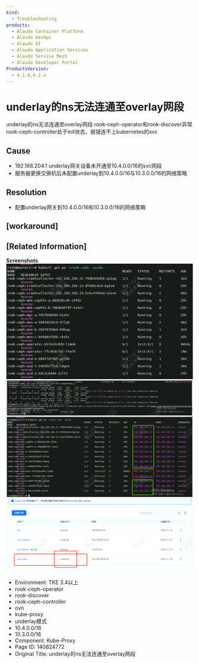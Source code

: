 ```yaml
---
kind:
  - Troubleshooting
products:
  - Alauda Container Platform
  - Alauda DevOps
  - Alauda AI
  - Alauda Application Services
  - Alauda Service Mesh
  - Alauda Developer Portal
ProductsVersion:
  - 4.1.0,4.2.x
---
```

<!-- A type of document that involves encountering a fault, diagnosing it, performing root cause analysis, and providing solutions. -->

# underlay的ns无法连通至overlay网段

underlay的ns无法连通至overlay网段 rook-ceph-operator和rook-discover异常 rook-ceph-controller处于init状态，报错连不上kubernetes的svc

## Cause
- 192.168.204.1 underlay网关设备未开通至10.4.0.0/16的svc网段
- 服务器更换交换机后未配置underlay到10.4.0.0/16与10.3.0.0/16的网络策略

## Resolution
- 配置underlay网关到10.4.0.0/16和10.3.0.0/16的网络策略

## [workaround]

## [Related Information]
**Screenshots**
![](assets/underlayde-nswu-fa-lian-tong-zhi-overlaywang-duan/image2023-3-28_15-14-1.png)
![](assets/underlayde-nswu-fa-lian-tong-zhi-overlaywang-duan/image2023-3-28_15-14-31.png)
![](assets/underlayde-nswu-fa-lian-tong-zhi-overlaywang-duan/image2023-3-28_15-14-58.png)
![](assets/underlayde-nswu-fa-lian-tong-zhi-overlaywang-duan/image2023-3-28_15-15-20.png)
- Environment: TKE 3.4以上
- rook-ceph-operator
- rook-discover
- rook-ceph-controller
- ovn
- kube-proxy
- underlay模式
- 10.4.0.0/16
- 10.3.0.0/16
- Component: Kube-Proxy
- Page ID: 140824772
- Original Title: underlay的ns无法连通至overlay网段
